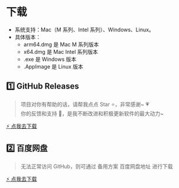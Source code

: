 # 下载

- 系统支持：Mac（M 系列、Intel 系列）、Windows、Linux。
- 具体版本：
  - arm64.dmg 是 Mac M 系列版本
  - x64.dmg 是 Mac Intel 系列版本
  - .exe 是 Windows 版本
  - .AppImage 是 Linux 版本

## 1️⃣ GitHub Releases

> 项目对你有帮助的话，请帮我点点 Star ⭐️，非常感谢~ 💗  
> 你的反馈和支持 💯，是我不断改进和积极更新软件的最大动力~

[⚡️ 点我去下载](https://github.com/itchaox/annotree)

## 2️⃣ 百度网盘

> 无法正常访问 GitHub，则可通过 备用方案 百度网盘地址 进行下载

[⚡️ 点我去下载](https://pan.baidu.com/s/1eWDBFOgJefqUnx4E5Y9hVw?pwd=anno)
